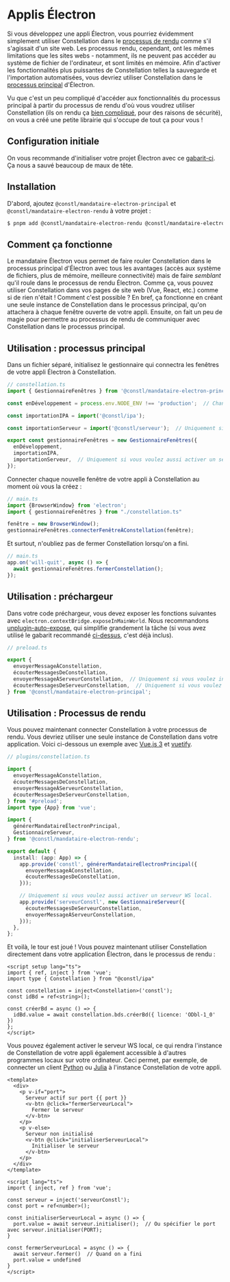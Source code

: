 
# Applis Électron
Si vous développez une appli Électron, vous pourriez évidemment simplement utiliser Constellation dans le [processus de rendu](https://www.electronjs.org/fr/docs/latest/tutorial/process-model#the-renderer-process) comme s'il s'agissait d'un site web. Les processus rendu, cependant, ont les mêmes limitations que les sites webs - notamment, ils ne peuvent pas accéder au système de fichier de l'ordinateur, et sont limités en mémoire. Afin d'activer les fonctionnalités plus puissantes de Constellation telles la sauvegarde et l'importation automatisées, vous devriez utiliser Constellation dans le [processus principal](https://www.electronjs.org/fr/docs/latest/tutorial/process-model#the-main-process) d'Électron.

Vu que c'est un peu compliqué d'accéder aux fonctionnalités du processus principal à partir du processus de rendu d'où vous voudrez utiliser Constellation (ils on rendu ça [bien compliqué](https://www.electronjs.org/fr/docs/latest/tutorial/tutorial-preload), pour des raisons de sécurité), on vous a créé une petite librairie qui s'occupe de tout ça pour vous !

## Configuration initiale
On vous recommande d'initialiser votre projet Électron avec ce [gabarit-ci](https://github.com/cawa-93/vite-electron-builder). Ça nous a sauvé beaucoup de maux de tête.

## Installation
D'abord, ajoutez `@constl/mandataire-electron-principal` et `@constl/mandataire-electron-rendu` à votre projet :

```sh
$ pnpm add @constl/mandataire-electron-rendu @constl/mandataire-electron-principal
```

## Comment ça fonctionne
Le mandataire Électron vous permet de faire rouler Constellation dans le processus principal d'Électron avec tous les avantages (accès aux système de fichiers, plus de mémoire, meilleure connectivité) mais de faire *semblant* qu'il roule dans le processus de rendu Électron. Comme ça, vous pouvez utiliser Constellation dans vos pages de site web (Vue, React, etc.) comme si de rien n'était !
Comment c'est possible ? En bref, ça fonctionne en créant une seule instance de Constellation dans le processus principal, qu'on attachera à chaque fenêtre ouverte de votre appli. Ensuite, on fait un peu de magie pour permettre au processus de rendu de communiquer avec Constellation dans le processus principal.

## Utilisation : processus principal

Dans un fichier séparé, initialisez le gestionnaire qui connectra les fenêtres de votre appli Électron à Constellation.

```TypeScript
// constellation.ts
import { GestionnaireFenêtres } from '@constl/mandataire-electron-principal';

const enDéveloppement = process.env.NODE_ENV !== 'production';  // Changer selon votre configuration

const importationIPA = import('@constl/ipa');

const importationServeur = import('@constl/serveur');  // Uniquement si vous voulez aussi activer un serveur WS local.

export const gestionnaireFenêtres = new GestionnaireFenêtres({ 
  enDéveloppement,
  importationIPA,
  importationServeur,  // Uniquement si vous voulez aussi activer un serveur WS local.
});
```

Connecter chaque nouvelle fenêtre de votre appli à Constellation au moment où vous la créez :

```TypeScript
// main.ts
import {BrowserWindow} from 'electron';
import { gestionnaireFenêtres } from "./constellation.ts"

fenêtre = new BrowserWindow();
gestionnaireFenêtres.connecterFenêtreÀConstellation(fenêtre);
```

Et surtout, n'oubliez pas de fermer Constellation lorsqu'on a fini.

```TypeScript
// main.ts
app.on('will-quit', async () => {
  await gestionnaireFenêtres.fermerConstellation();
});
```

## Utilisation : préchargeur
Dans votre code préchargeur, vous devez exposer les fonctions suivantes avec `electron.contextBridge.exposeInMainWorld`. Nous recommandons [unplugin-auto-expose](https://www.npmjs.com/package/unplugin-auto-expose), qui simplifie grandement la tâche (si vous avez utilisé le gabarit recommandé [ci-dessus](#configuration-initiale), c'est déjà inclus).

```TypeScript
// preload.ts

export {
  envoyerMessageÀConstellation,
  écouterMessagesDeConstellation,
  envoyerMessageÀServeurConstellation,  // Uniquement si vous voulez inclure le serveur WS
  écouterMessagesDeServeurConstellation,  // Uniquement si vous voulez inclure le serveur WS
} from '@constl/mandataire-electron-principal';
```

## Utilisation : Processus de rendu
Vous pouvez maintenant connecter Constellation à votre processus de rendu. Vous devriez utiliser une seule instance de Constellation dans votre application. Voici ci-dessous un exemple avec [Vue.js 3](https://fr.vuejs.org/) et [vuetify](https://next.vuetifyjs.com/).

```TypeScript
// plugins/constellation.ts

import {
  envoyerMessageÀConstellation,
  écouterMessagesDeConstellation,
  envoyerMessageÀServeurConstellation,
  écouterMessagesDeServeurConstellation,
} from '#preload';
import type {App} from 'vue';

import {
  générerMandataireÉlectronPrincipal,
  GestionnaireServeur,
} from '@constl/mandataire-electron-rendu';

export default {
  install: (app: App) => {
    app.provide('constl', générerMandataireÉlectronPrincipal({
      envoyerMessageÀConstellation,
      écouterMessagesDeConstellation,
    }));

    // Uniquement si vous voulez aussi activer un serveur WS local.
    app.provide('serveurConstl', new GestionnaireServeur({
      écouterMessagesDeServeurConstellation,
      envoyerMessageÀServeurConstellation,
    }));
  },
};

```

Et voilà, le tour est joué ! Vous pouvez maintenant utiliser Constellation directement dans votre application Électron, dans le processus de rendu :

```Vue
<script setup lang="ts">
import { ref, inject } from 'vue';
import type { Constellation } from "@constl/ipa"

const constellation = inject<Constellation>('constl');
const idBd = ref<string>();

const créerBd = async () => {
  idBd.value = await constellation.bds.créerBd({ licence: 'ODbl-1_0' })
};
</script>
```

Vous pouvez également activer le serveur WS local, ce qui rendra l'instance de Constellation de votre appli
également accessible à d'autres programmes locaux sur votre ordinateur. Ceci permet, par exemple,
de connecter un client [Python](https://github.com/reseau-constellation/client-python) ou 
[Julia](https://github.com/reseau-constellation/Constellation.js) à l'instance Constellation de votre appli.

```Vue
<template>
  <div>
    <p v-if="port">
      Serveur actif sur port {{ port }}
      <v-btn @click="fermerServeurLocal">
        Fermer le serveur
      </v-btn>
    </p>
    <p v-else>
      Serveur non initialisé
      <v-btn @click="initialiserServeurLocal">
        Initialiser le serveur
      </v-btn>
    </p>
  </div>
</template>

<script lang="ts">
import { inject, ref } from 'vue';

const serveur = inject('serveurConstl');
const port = ref<number>();

const initialiserServeurLocal = async () => {
  port.value = await serveur.initialiser();  // Ou spécifier le port avec serveur.initialiser(PORT);
}

const fermerServeurLocal = async () => {
  await serveur.fermer()  // Quand on a fini
  port.value = undefined
}
</script>
```


